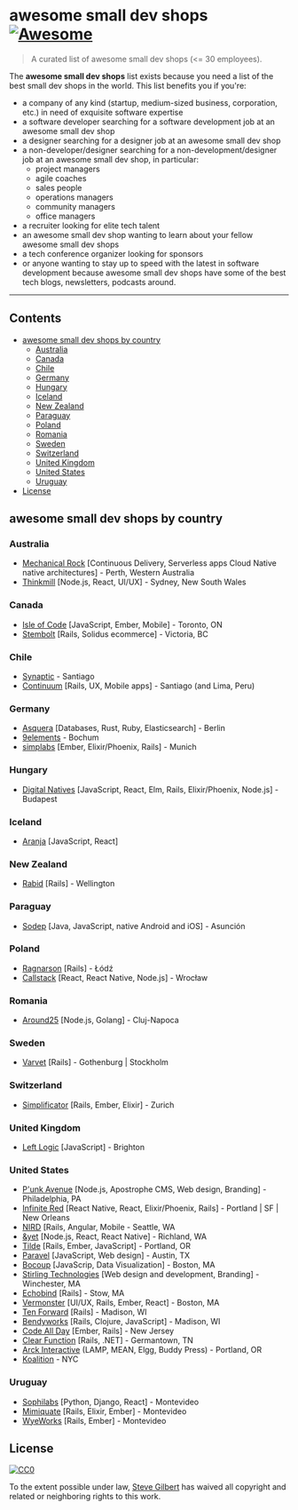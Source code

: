 # awesome small dev shops [![Awesome](https://cdn.rawgit.com/sindresorhus/awesome/d7305f38d29fed78fa85652e3a63e154dd8e8829/media/badge.svg)](https://github.com/sindresorhus/awesome)

> A curated list of awesome small dev shops (<= 30 employees). 

The **awesome small dev shops** list exists because you need a list of the best small dev shops in the world. This list benefits you if you're:

* a company of any kind (startup, medium-sized business, corporation, etc.) in need of exquisite software expertise
* a software developer searching for a software development job at an awesome small dev shop
* a designer searching for a designer job at an awesome small dev shop
* a non-developer/designer searching for a non-development/designer job at an awesome small dev shop, in particular:
    * project managers
    * agile coaches
    * sales people
    * operations managers
    * community managers
    * office managers
* a recruiter looking for elite tech talent 
* an awesome small dev shop wanting to learn about your fellow awesome small dev shops
* a tech conference organizer looking for sponsors
* or anyone wanting to stay up to speed with the latest in software development because awesome small dev shops have some of the best tech blogs, newsletters, podcasts around. 

---
## Contents
<!-- START doctoc generated TOC please keep comment here to allow auto update -->
<!-- DON'T EDIT THIS SECTION, INSTEAD RE-RUN doctoc TO UPDATE -->


- [awesome small dev shops by country](#awesome-small-dev-shops-by-country)
  - [Australia](#australia)
  - [Canada](#canada)
  - [Chile](#chile)
  - [Germany](#germany)
  - [Hungary](#hungary)
  - [Iceland](#iceland)
  - [New Zealand](#new-zealand)
  - [Paraguay](#paraguay)
  - [Poland](#poland)
  - [Romania](#romania)
  - [Sweden](#sweden)
  - [Switzerland](#switzerland)
  - [United Kingdom](#united-kingdom)
  - [United States](#united-states)
  - [Uruguay](#uruguay)
- [License](#license)

<!-- END doctoc generated TOC please keep comment here to allow auto update -->

## awesome small dev shops by country
### Australia
* [Mechanical Rock](https://www.mechanicalrock.io/) [Continuous Delivery, Serverless apps Cloud Native native architectures] - Perth, Western Australia
* [Thinkmill](https://www.thinkmill.com.au/) [Node.js, React, UI/UX] - Sydney, New South Wales

### Canada
* [Isle of Code](http://isleofcode.com/) [JavaScript, Ember, Mobile] - Toronto, ON
* [Stembolt](https://stembolt.com/) [Rails, Solidus ecommerce] - Victoria, BC

### Chile
* [Synaptic](https://synaptic.cl/) - Santiago
* [Continuum](http://www.continuumhq.co/) [Rails, UX, Mobile apps] - Santiago (and Lima, Peru)

### Germany
* [Asquera](http://asquera.de/) [Databases, Rust, Ruby, Elasticsearch] - Berlin
* [9elements](http://9elements.com/) - Bochum
* [simplabs](https://simplabs.com/) [Ember, Elixir/Phoenix, Rails] - Munich

### Hungary
* [Digital Natives](https://www.digitalnatives.hu/) [JavaScript, React, Elm, Rails, Elixir/Phoenix, Node.js] - Budapest

### Iceland
* [Aranja](https://aranja.com/) [JavaScript, React]

### New Zealand
* [Rabid](https://www.rabid.co.nz/) [Rails] - Wellington

### Paraguay
* [Sodep](http://www.sodep.com.py/en/index.html) [Java, JavaScript, native Android and iOS] - Asunción

### Poland
* [Ragnarson](https://ragnarson.com/) [Rails] - Łódź 
* [Callstack](https://callstack.io/) [React, React Native, Node.js] - Wrocław

### Romania
* [Around25](https://around25.com/) [Node.js, Golang] - Cluj-Napoca

### Sweden
* [Varvet](https://www.varvet.com) [Rails] - Gothenburg | Stockholm

### Switzerland
* [Simplificator](http://www.simplificator.com/en) [Rails, Ember, Elixir] - Zurich

### United Kingdom 
* [Left Logic](http://leftlogic.com/) [JavaScript] - Brighton

### United States
* [P'unk Avenue](https://punkave.com/) [Node.js, Apostrophe CMS, Web design, Branding] - Philadelphia, PA
* [Infinite Red](https://infinite.red/) [React Native, React, Elixir/Phoenix, Rails] - Portland | SF | New Orleans
* [NIRD](https://nird.us/) [Rails, Angular, Mobile - Seattle, WA
* [&yet](https://andyet.com/) [Node.js, React, React Native] - Richland, WA
* [Tilde](http://www.tilde.io/) [Rails, Ember, JavaScript] - Portland, OR
* [Paravel](http://paravelinc.com/) [JavaScript, Web design] - Austin, TX
* [Bocoup](bocoup.com) [JavaScrip, Data Visualization] - Boston, MA
* [Stirling Technologies](https://stboston.com/) [Web design and development, Branding] - Winchester, MA
* [Echobind](https://echobind.com/) [Rails] - Stow, MA
* [Vermonster](http://www.vermonster.com/) [UI/UX, Rails, Ember, React] - Boston, MA
* [Ten Forward](https://tenforward.consulting/) [Rails] - Madison, WI
* [Bendyworks](http://bendyworks.com/) [Rails, Clojure, JavaScript] - Madison, WI 
* [Code All Day](http://codeallday.com/) [Ember, Rails] - New Jersey
* [Clear Function](http://clearfunction.com/) [Rails, .NET] - Germantown, TN
* [Arck Interactive](https://www.arckinteractive.com/) (LAMP, MEAN, Elgg, Buddy Press) - Portland, OR 
* [Koalition](http://www.koalition.com/) - NYC

### Uruguay
* [Sophilabs](https://sophilabs.co/) [Python, Django, React] - Montevideo
* [Mimiquate](http://www.mimiquate.com/) [Rails, Elixir, Ember] - Montevideo
* [WyeWorks](https://wyeworks.com/) [Rails, Ember] - Montevideo

## License

[![CC0](http://mirrors.creativecommons.org/presskit/buttons/88x31/svg/cc-zero.svg)](https://creativecommons.org/publicdomain/zero/1.0/)

To the extent possible under law, [Steve Gilbert](https://gilbertindex.com/) has waived all copyright and related or neighboring rights to this work.